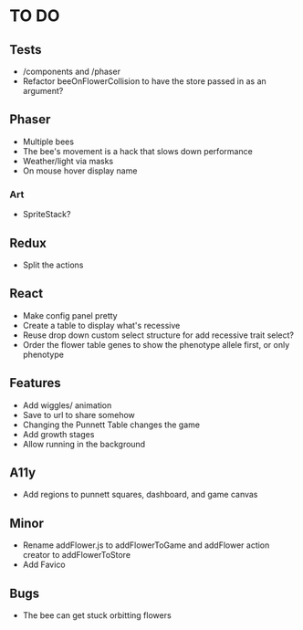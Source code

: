 # TO DO

## Tests

-   /components and /phaser
-   Refactor beeOnFlowerCollision to have the store passed in as an argument?

## Phaser

-   Multiple bees
-   The bee's movement is a hack that slows down performance
-   Weather/light via masks
-   On mouse hover display name

### Art

-   SpriteStack?

## Redux

-   Split the actions

## React

-   Make config panel pretty
-   Create a table to display what's recessive
-   Reuse drop down custom select structure for add recessive trait select?
-   Order the flower table genes to show the phenotype allele first, or only phenotype

## Features

-   Add wiggles/ animation
-   Save to url to share somehow
-   Changing the Punnett Table changes the game
-   Add growth stages
-   Allow running in the background

## A11y

-   Add regions to punnett squares, dashboard, and game canvas

## Minor

-   Rename addFlower.js to addFlowerToGame and addFlower action creator to addFlowerToStore
-   Add Favico

## Bugs

-   The bee can get stuck orbitting flowers
